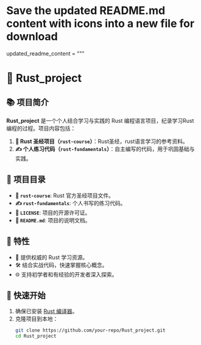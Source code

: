 # Save the updated README.md content with icons into a new file for download
updated_readme_content = """
# 🦀 Rust_project

## 📚 项目简介
**Rust_project** 是一个个人结合学习与实践的 Rust 编程语言项目，纪录学习Rust编程的过程。项目内容包括：
1. **📖 Rust 圣经项目（`rust-course`）**：Rust圣经，rust语言学习的参考资料。
2. **✍️ 个人练习代码（`rust-fundamentals`）**：自主编写的代码，用于巩固基础与实践。

## 📂 项目目录
- **📖 `rust-course`**: Rust 官方圣经项目文件。
- **✍️ `rust-fundamentals`**: 个人书写的练习代码。
- **📜 `LICENSE`**: 项目的开源许可证。
- **📝 `README.md`**: 项目的说明文档。

## 🌟 特性
- 🚀 提供权威的 Rust 学习资源。
- 🛠️ 结合实战代码，快速掌握核心概念。
- 🌐 支持初学者和有经验的开发者深入探索。

## 🚀 快速开始
1. 确保已安装 [Rust 编译器](https://www.rust-lang.org/tools/install)。
2. 克隆项目到本地：
   ```bash
   git clone https://github.com/your-repo/Rust_project.git
   cd Rust_project
